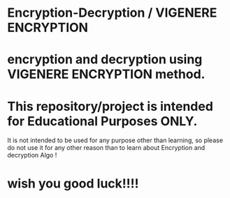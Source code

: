 # Encryption-Decryption / VIGENERE ENCRYPTION
# encryption and decryption using  VIGENERE ENCRYPTION method.
# This repository/project is intended for Educational Purposes ONLY. 
 It is not intended to be used for any purpose other than learning,
 so please do not use it for any other reason than to learn about Encryption and decryption Algo !
# wish you good luck!!!!
